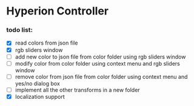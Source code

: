 # Hyperion Controller
### todo list:
- [x] read colors from json file
- [x] rgb sliders window
- [ ] add new color to json file from color folder using rgb sliders window
- [ ] modify color from color folder using context menu and rgb sliders window
- [ ] remove color from json file from color folder using context menu and yes/no dialog box
- [ ] implement all the other transforms in a new folder
- [x] localization support
